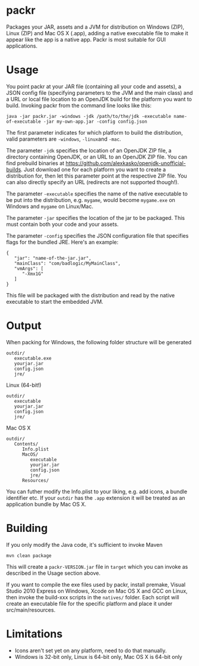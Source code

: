packr
=====

Packages your JAR, assets and a JVM for distribution on Windows (ZIP), Linux (ZIP) and Mac OS X (.app), adding a native executable file to make it appear like the app is a native app. Packr is most suitable for GUI applications.

Usage
=====
You point packr at your JAR file (containing all your code and assets), a JSON config file (specifying parameters to the JVM and the main class) and a URL or local file location to an OpenJDK build for the platform you want to build. Invoking packr from the command line looks like this:

```
java -jar packr.jar -windows -jdk /path/to/the/jdk -executable name-of-executable -jar my-own-app.jar -config config.json
```

The first parameter indicates for which platform to build the distribution, valid parameters are `-windows`, `-linux`and `-mac`.

The parameter `-jdk` specifies the location of an OpenJDK ZIP file, a directory containing OpenJDK, or an URL to an OpenJDK ZIP file. You can find prebuild binaries at https://github.com/alexkasko/openjdk-unofficial-builds. Just download one for each platform you want to create a distribution for, then let this parameter point at the respective ZIP file. You can also directly specify an URL (redirects are not supported though!).

The parameter `-executable` specifies the name of the native executable to be put into the distribution, e.g. `mygame`, would become `mygame.exe` on Windows and `mygame` on Linux/Mac.

The parameter `-jar` specifies the location of the jar to be packaged. This must contain both your code and your assets.

The parameter `-config` specifies the JSON configuration file that specifies flags for the bundled JRE. Here's an example:

```
{
   "jar": "name-of-the-jar.jar",
   "mainClass": "com/badlogic/MyMainClass",
   "vmArgs": [
      "-Xmx1G"
   ]
}
```

This file will be packaged with the distribution and read by the native executable to start the embedded JVM.

Output
======
When packing for Windows, the following folder structure will be generated

```
outdir/
   executable.exe
   yourjar.jar
   config.json
   jre/
```

Linux (64-bit!)

```
outdir/
   executable
   yourjar.jar
   config.json
   jre/
```

Mac OS X

```
outdir/
   Contents/
      Info.plist
      MacOS/
         executable
         yourjar.jar
         config.json
         jre/
      Resources/
```

You can futher modify the Info.plist to your liking, e.g. add icons, a bundle identifier etc. If your `outdir` has the `.app` extension it will be treated as an application bundle by Mac OS X.

Building
========
If you only modify the Java code, it's sufficient to invoke Maven

```
mvn clean package
```

This will create a `packr-VERSION.jar` file in `target` which you can invoke as described in the Usage section above.

If you want to compile the exe files used by packr, install premake, Visual Studio 2010 Express on Windows, Xcode on Mac OS X and GCC on Linux, then invoke the build-xxx scripts in the `natives/` folder. Each script will create an executable file for the specific platform and place it under src/main/resources.

Limitations
===========

  * Icons aren't set yet on any platform, need to do that manually.
  * Windows is 32-bit only, Linux is 64-bit only, Mac OS X is 64-bit only
